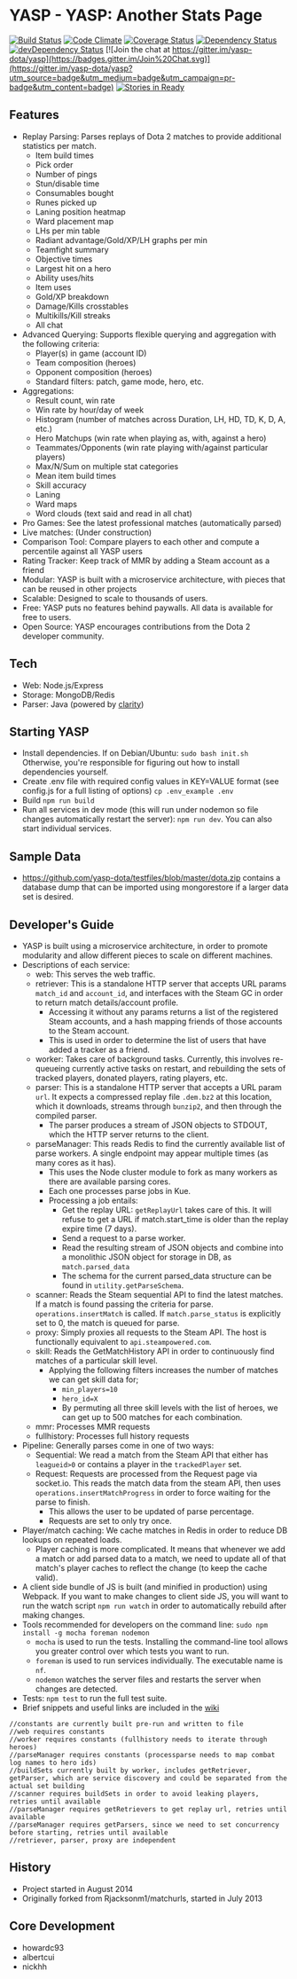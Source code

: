 YASP - YASP: Another Stats Page
====
[![Build Status](https://travis-ci.org/yasp-dota/yasp.svg)](https://travis-ci.org/yasp-dota/yasp)
[![Code Climate](https://codeclimate.com/github/yasp-dota/yasp/badges/gpa.svg)](https://codeclimate.com/github/yasp-dota/yasp)
[![Coverage Status](https://coveralls.io/repos/yasp-dota/yasp/badge.svg)](https://coveralls.io/r/yasp-dota/yasp)
[![Dependency Status](https://david-dm.org/yasp-dota/yasp.svg)](https://david-dm.org/yasp-dota/yasp)
[![devDependency Status](https://david-dm.org/yasp-dota/yasp/dev-status.svg)](https://david-dm.org/yasp-dota/yasp#info=devDependencies)
[![Join the chat at https://gitter.im/yasp-dota/yasp](https://badges.gitter.im/Join%20Chat.svg)](https://gitter.im/yasp-dota/yasp?utm_source=badge&utm_medium=badge&utm_campaign=pr-badge&utm_content=badge)
[![Stories in Ready](https://badge.waffle.io/yasp-dota/yasp.svg?label=ready&title=Ready)](http://waffle.io/yasp-dota/yasp)

Features
----
* Replay Parsing: Parses replays of Dota 2 matches to provide additional statistics per match.
  * Item build times
  * Pick order
  * Number of pings
  * Stun/disable time
  * Consumables bought
  * Runes picked up
  * Laning position heatmap
  * Ward placement map
  * LHs per min table
  * Radiant advantage/Gold/XP/LH graphs per min
  * Teamfight summary
  * Objective times
  * Largest hit on a hero
  * Ability uses/hits
  * Item uses
  * Gold/XP breakdown
  * Damage/Kills crosstables
  * Multikills/Kill streaks
  * All chat
* Advanced Querying: Supports flexible querying and aggregation with the following criteria:
  * Player(s) in game (account ID)
  * Team composition (heroes)
  * Opponent composition (heroes)
  * Standard filters: patch, game mode, hero, etc.
* Aggregations:
  * Result count, win rate
  * Win rate by hour/day of week
  * Histogram (number of matches across Duration, LH, HD, TD, K, D, A, etc.)
  * Hero Matchups (win rate when playing as, with, against a hero)
  * Teammates/Opponents (win rate playing with/against particular players)
  * Max/N/Sum on multiple stat categories
  * Mean item build times
  * Skill accuracy
  * Laning
  * Ward maps
  * Word clouds (text said and read in all chat)
* Pro Games: See the latest professional matches (automatically parsed)
* Live matches: (Under construction)
* Comparison Tool: Compare players to each other and compute a percentile against all YASP users
* Rating Tracker: Keep track of MMR by adding a Steam account as a friend
* Modular: YASP is built with a microservice architecture, with pieces that can be reused in other projects
* Scalable: Designed to scale to thousands of users.
* Free: YASP puts no features behind paywalls.  All data is available for free to users.
* Open Source: YASP encourages contributions from the Dota 2 developer community.

Tech
----
* Web: Node.js/Express
* Storage: MongoDB/Redis
* Parser: Java (powered by [clarity](https://github.com/skadistats/clarity))

Starting YASP
----
* Install dependencies.  If on Debian/Ubuntu: `sudo bash init.sh`  Otherwise, you're responsible for figuring out how to install dependencies yourself.
* Create .env file with required config values in KEY=VALUE format (see config.js for a full listing of options) `cp .env_example .env`
* Build `npm run build`
* Run all services in dev mode (this will run under nodemon so file changes automatically restart the server): `npm run dev`.  You can also start individual services.

Sample Data
----
* https://github.com/yasp-dota/testfiles/blob/master/dota.zip contains a database dump that can be imported using mongorestore if a larger data set is desired.

Developer's Guide
----
* YASP is built using a microservice architecture, in order to promote modularity and allow different pieces to scale on different machines.
* Descriptions of each service:
    * web: This serves the web traffic.
    * retriever: This is a standalone HTTP server that accepts URL params `match_id` and `account_id`, and interfaces with the Steam GC in order to return match details/account profile.
        * Accessing it without any params returns a list of the registered Steam accounts, and a hash mapping friends of those accounts to the Steam account.
        * This is used in order to determine the list of users that have added a tracker as a friend.
    * worker: Takes care of background tasks.  Currently, this involves re-queueing currently active tasks on restart, and rebuilding the sets of tracked players, donated players, rating players, etc.
    * parser: This is a standalone HTTP server that accepts a URL param ```url```.  It expects a compressed replay file `.dem.bz2` at this location, which it downloads, streams through `bunzip2`, and then through the compiled parser.
        * The parser produces a stream of JSON objects to STDOUT, which the HTTP server returns to the client.
    * parseManager: This reads Redis to find the currently available list of parse workers.  A single endpoint may appear multiple times (as many cores as it has).
        * This uses the Node cluster module to fork as many workers as there are available parsing cores.
        * Each one processes parse jobs in Kue.
        * Processing a job entails:
            * Get the replay URL: `getReplayUrl` takes care of this.  It will refuse to get a URL if match.start_time is older than the replay expire time (7 days).
            * Send a request to a parse worker.
            * Read the resulting stream of JSON objects and combine into a monolithic JSON object for storage in DB, as `match.parsed_data`
            * The schema for the current parsed_data structure can be found in `utility.getParseSchema`.
    * scanner: Reads the Steam sequential API to find the latest matches.  If a match is found passing the criteria for parse.  `operations.insertMatch` is called.  If `match.parse_status` is explicitly set to 0, the match is queued for parse.
    * proxy: Simply proxies all requests to the Steam API.  The host is functionally equivalent to `api.steampowered.com`.
    * skill: Reads the GetMatchHistory API in order to continuously find matches of a particular skill level.
        * Applying the following filters increases the number of matches we can get skill data for;
            * `min_players=10`
            * `hero_id=X`
            * By permuting all three skill levels with the list of heroes, we can get up to 500 matches for each combination.
    * mmr: Processes MMR requests
    * fullhistory: Processes full history requests
* Pipeline: Generally parses come in one of two ways:
    * Sequential: We read a match from the Steam API that either has `leagueid>0` or contains a player in the `trackedPlayer` set.
    * Request: Requests are processed from the Request page via socket.io.  This reads the match data from the steam API, then uses `operations.insertMatchProgress` in order to force waiting for the parse to finish.
        * This allows the user to be updated of parse percentage.
        * Requests are set to only try once.
* Player/match caching: We cache matches in Redis in order to reduce DB lookups on repeated loads.
    * Player caching is more complicated.  It means that whenever we add a match or add parsed data to a match, we need to update all of that match's player caches to reflect the change (to keep the cache valid).
* A client side bundle of JS is built (and minified in production) using Webpack.  If you want to make changes to client side JS, you will want to run the watch script `npm run watch` in order to automatically rebuild after making changes.
* Tools recommended for developers on the command line: `sudo npm install -g mocha foreman nodemon`
    * `mocha` is used to run the tests.  Installing the command-line tool allows you greater control over which tests you want to run.
    * `foreman` is used to run services individually.  The executable name is `nf`.
    * `nodemon` watches the server files and restarts the server when changes are detected.
* Tests:  `npm test` to run the full test suite.
* Brief snippets and useful links are included in the [wiki](https://github.com/yasp-dota/yasp/wiki)
```
//constants are currently built pre-run and written to file
//web requires constants
//worker requires constants (fullhistory needs to iterate through heroes)
//parseManager requires constants (processparse needs to map combat log names to hero ids)
//buildSets currently built by worker, includes getRetriever, getParser, which are service discovery and could be separated from the actual set building
//scanner requires buildSets in order to avoid leaking players, retries until available
//parseManager requires getRetrievers to get replay url, retries until available
//parseManager requires getParsers, since we need to set concurrency before starting, retries until available
//retriever, parser, proxy are independent
```
History
----
* Project started in August 2014
* Originally forked from Rjacksonm1/matchurls, started in July 2013

Core Development
----
* howardc93
* albertcui
* nickhh
